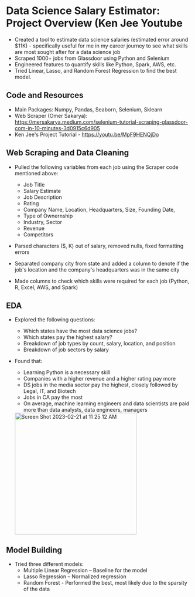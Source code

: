 # Data Science Salary Estimator: Project Overview (Ken Jee Youtube 

* Created a tool to estimate data science salaries (estimated error around $11K) -  specifically useful for me in my career journey to see what skills are most sought after for a data science job 
* Scraped 1000+ jobs from Glassdoor using Python and Selenium 
* Engineered features to quantify skills like Python, Spark, AWS, etc. 
* Tried Linear, Lasso, and Random Forest Regression to find the best model. 

## Code and Resources  

* Main Packages: Numpy, Pandas, Seaborn, Selenium, Sklearn
* Web Scraper (Omer Sakarya): https://mersakarya.medium.com/selenium-tutorial-scraping-glassdoor-com-in-10-minutes-3d0915c6d905 
* Ken Jee's Project Tutorial - https://youtu.be/MpF9HENQjDo

## Web Scraping and Data Cleaning

* Pulled the following variables from each job using the Scraper code mentioned above:
  *  Job Title
  *  Salary Estimate
  *  Job Description
  *  Rating
  *  Company Name, Location, Headquarters, Size, Founding Date, 
  *  Type of Ownernship 
  *  Industry, Sector 
  *  Revenue 
  *  Competitors

* Parsed characters ($, K) out of salary, removed nulls, fixed formatting errors  
* Separated company city from state and added a column to denote if the job's location and the company's headquarters was in the same city
* Made columns to check which skills were required for each job (Python, R, Excel, AWS, and Spark)

## EDA

* Explored the following questions: 
  * Which states have the most data science jobs?
  * Which states pay the highest salary?
  * Breakdown of job types by count, salary, location, and position 
  * Breakdown of job sectors by salary 

* Found that:
  * Learning Python is a necessary skill 
  * Companies with a higher revenue and a higher rating pay more 
  * DS jobs in the media sector pay the highest, closely followed by Legal, IT, and Biotech
  * Jobs in CA pay the most 
  * On average, machine learning engineers and data scientists are paid more than data analysts, data   engineers, managers


  
  <img width="332" alt="Screen Shot 2023-02-21 at 11 25 12 AM" src="https://user-images.githubusercontent.com/108362965/220441319-2e9b840e-364d-4262-a3d6-c6adeed8d5e3.png">


## Model Building 

* Tried three different models:
  *  Multiple Linear Regression – Baseline for the model
  *  Lasso Regression – Normalized regression
  *  Random Forest - Performed the best, most likely due to the sparsity of the data


